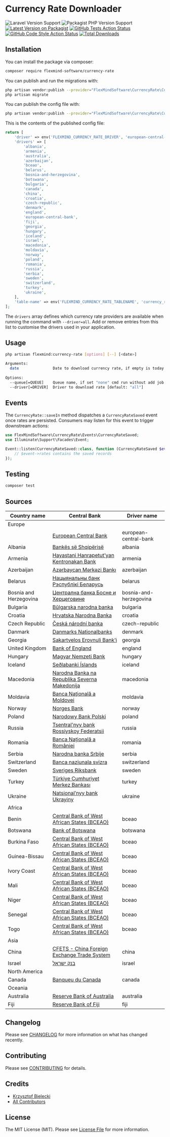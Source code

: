 # Currency Rate Downloader

![Laravel Version Support](https://img.shields.io/badge/Laravel-8.x-orange?style=flat-square)
![Packagist PHP Version Support](https://img.shields.io/packagist/php-v/flexmind-software/currency-rate?label=PHP&style=flat-square)
[![Latest Version on Packagist](https://img.shields.io/packagist/v/flexmind-software/currency-rate.svg?style=flat-square)](https://packagist.org/packages/flexmind-software/currency-rate)
[![GitHub Tests Action Status](https://img.shields.io/github/workflow/status/flexmind-software/currency-rate/run-tests?label=tests)](https://github.com/flexmind-software/currency-rate/actions?query=workflow%3Arun-tests+branch%3Amain)
[![GitHub Code Style Action Status](https://img.shields.io/github/workflow/status/flexmind-software/currency-rate/Check%20&%20fix%20styling?label=code%20style)](https://github.com/flexmind-software/currency-rate/actions?query=workflow%3A"Check+%26+fix+styling"+branch%3Amain)
[![Total Downloads](https://img.shields.io/packagist/dt/flexmind-software/currency-rate.svg?style=flat-square)](https://packagist.org/packages/flexmind-software/currency-rate)

## Installation

You can install the package via composer:

```bash
composer require flexmind-software/currency-rate
```

You can publish and run the migrations with:

```bash
php artisan vendor:publish --provider="FlexMindSoftware\CurrencyRate\CurrencyRateProvider" --tag="currency-rate-migrations"
php artisan migrate
```

You can publish the config file with:

```bash
php artisan vendor:publish --provider="FlexMindSoftware\CurrencyRate\CurrencyRateProvider" --tag="currency-rate-config"
```

This is the contents of the published config file:

```php
return [
    'driver' => env('FLEXMIND_CURRENCY_RATE_DRIVER', 'european-central-bank'),
    'drivers' => [
        'albania',
        'armenia',
        'australia',
        'azerbaijan',
        'bceao',
        'belarus',
        'bosnia-and-herzegovina',
        'botswana',
        'bulgaria',
        'canada',
        'china',
        'croatia',
        'czech-republic',
        'denmark',
        'england',
        'european-central-bank',
        'fiji',
        'georgia',
        'hungary',
        'iceland',
        'israel',
        'macedonia',
        'moldavia',
        'norway',
        'poland',
        'romania',
        'russia',
        'serbia',
        'sweden',
        'switzerland',
        'turkey',
        'ukraine',
    ],
    'table-name' => env('FLEXMIND_CURRENCY_RATE_TABLENAME', 'currency_rates')
];
```

The `drivers` array defines which currency rate providers are available when running
the command with `--driver=all`. Add or remove entries from this list to customise
the drivers used in your application.

## Usage

```bash
php artisan flexmind:currency-rate [options] [--] [<date>]

Arguments:
  date               Date to download currency rate, if empty is today
  
Options:
  --queue[=QUEUE]    Queue name, if set "none" cmd run without add job to queue [default: "none"]
  --driver[=DRIVER]  Driver to download rate [default: "all"]
```

## Events

The `CurrencyRate::saveIn` method dispatches a `CurrencyRateSaved` event once rates are persisted. Consumers may listen for this event to trigger downstream actions:

```php
use FlexMindSoftware\CurrencyRate\Events\CurrencyRateSaved;
use Illuminate\Support\Facades\Event;

Event::listen(CurrencyRateSaved::class, function (CurrencyRateSaved $event) {
    // $event->rates contains the saved records
});
```

## Testing

```bash
composer test
```

## Sources

<table>
    <thead>
    <tr>
        <th>Country name</th>
        <th>Central Bank</th>
        <th>Driver name</th>
    </tr>
    </thead>
    <tbody>
        <tr>
            <td colspan="4">Europe</td>
        </tr>
        <tr>
            <td></td>
            <td><a href="https://ecb.europa.eu" target="_blank">European Central Bank</a></td>
            <td>european-central-bank</td>
        </tr>
        <tr>
            <td>Albania</td>
            <td><a href="https://www.bankofalbania.org/home" target="_blank">Bankës së Shqipërisë</a></td>
            <td>albania</td>
        </tr>          
        <tr>
            <td>Armenia</td>
            <td><a href="https://www.cba.am/en/sitepages/default.aspx" target="_blank">Hayastani Hanrapetut’yan Kentronakan Bank</a></td>
            <td>armenia</td>
        </tr>        
        <tr>
            <td>Azerbaijan</td>
            <td><a href="https://www.cbar.az" target="_blank">Azərbaycan Mərkəzi Bankı</a></td>
            <td>azerbaijan</td>
        </tr>
        <tr>
            <td>Belarus</td>
            <td><a href="https://www.nbrb.by/engl/" target="_blank">Нацыянальны банк Рэспублікі Беларусь</a></td>
            <td>belarus</td>
        </tr>
        <tr>
            <td>Bosnia and Herzegovina</td>
            <td><a href="https://www.cbbh.ba/?lang=en" target="_blank">Централна банка Босне и Херцеговине</a></td>
            <td>bosnia-and-herzegovina</td>
        </tr>
        <tr>
            <td>Bulgaria</td>
            <td><a href="https://www.bnb.bg/?toLang=_EN" target="_blank">Bŭlgarska narodna banka</a></td>
            <td>bulgaria</td>
        </tr>
        <tr>
            <td>Croatia</td>
            <td><a href="https://www.hnb.hr/home" target="_blank">Hrvatska Narodna Banka</a></td>
            <td>croatia</td>
        </tr>
        <tr>
            <td>Czech Republic</td>
            <td><a href="https://www.cnb.cz/en/index.html" target="_blank">Česká národní banka</a></td>
            <td>czech-republic</td>
        </tr>
        <tr>
            <td>Danmark</td>
            <td><a href="https://www.nationalbanken.dk" target="_blank">Danmarks Nationalbanks</a></td>
            <td>denmark</td>
        </tr>
        <tr>
            <td>Georgia</td>
            <td><a href="https://www.nbg.gov.ge" target="_blank">Sakartvelos Erovnuli Bank’i</a></td>
            <td>georgia</td>
        </tr>
        <tr>
            <td>United Kingdom</td>
            <td><a href="https://www.bankofengland.co.uk/" target="_blank">Bank of England</a></td>
            <td>england</td>
        </tr>
        <tr>
            <td>Hungary</td>
            <td><a href="https://www.mnb.hu/en/" target="_blank">Magyar Nemzeti Bank</a></td>
            <td>hungary</td>
        </tr>
        <tr>
            <td>Iceland</td>
            <td><a href="https://cb.is" target="_blank">Seðlabanki Íslands</a></td>
            <td>iceland</td>
        </tr>
        <tr>
            <td>Macedonia</td>
            <td><a href="https://www.nbrm.mk/" target="_blank">Narodna Banka na Republika Severna Makedonija</a></td>
            <td>macedonia</td>
        </tr>          
        <tr>
            <td>Moldavia</td>
            <td><a href="https://www.bnm.md/" target="_blank">Banca Naţională a Moldovei</a></td>
            <td>moldavia</td>
        </tr>        
        <tr>
            <td>Norway</td>
            <td><a href="https://www.norges-bank.no/en/" target="_blank">Norges Bank</a></td>
            <td>norway</td>
        </tr>
        <tr>
            <td>Poland</td>
            <td><a href="https://www.nbp.pl/" target="_blank">Narodowy Bank Polski</a></td>
            <td>poland</td>
        </tr>
        <tr>
            <td>Russia</td>
            <td><a href="https://cbr.ru/" target="_blank">Tsentral'nyy bank Rossiyskoy Federatsii</a></td>
            <td>russia</td>
        </tr>
        <tr>
            <td>Romania</td>
            <td><a href="https://www.bnro.ro/" target="_blank">Banca Națională a României</a></td>
            <td>romania</td>
        </tr>        
        <tr>
            <td>Serbia</td>
            <td><a href="https://www.nbs.rs/" target="_blank">Narodna banka Srbije</a></td>
            <td>serbia</td>
        </tr>
        <tr>
            <td>Switzerland</td>
            <td><a href="https://www.snb.ch/" target="_blank">Banca naziunala svizra</a></td>
            <td>switzerland</td>
        </tr>
        <tr>
            <td>Sweden</td>
            <td><a href="https://www.riksbank.se/en-gb/" target="_blank">Sveriges Riksbank</a></td>
            <td>sweden</td>
        </tr>
        <tr>
            <td>Turkey</td>
            <td><a href="https://www.tcmb.gov.tr/" target="_blank">Türkiye Cumhuriyet Merkez Bankası</a></td>
            <td>turkey</td>
        </tr>
        <tr>
            <td>Ukraine</td>
            <td><a href="https://www.bank.gov.ua/" target="_blank">Natsionalʹnyy bank Ukrayiny</a></td>
            <td>ukraine</td>
        </tr>
        <tr>
            <td colspan="4">Africa</td>
        </tr>
        <tr>
            <td>Benin</td>
            <td><a href="https://www.bceao.int" target="_blank">Central Bank of West African States (BCEAO)</a></td>
            <td>bceao</td>
        </tr>
        <tr>
            <td>Botswana</td>
            <td><a href="https://www.bankofbotswana.bw" target="_blank">Bank of Botswana</a></td>
            <td>botswana</td>
        </tr>
        <tr>
            <td>Burkina Faso</td>
            <td><a href="https://www.bceao.int" target="_blank">Central Bank of West African States (BCEAO)</a></td>
            <td>bceao</td>
        </tr>
        <tr>
            <td>Guinea-Bissau</td>
            <td><a href="https://www.bceao.int" target="_blank">Central Bank of West African States (BCEAO)</a></td>
            <td>bceao</td>
        </tr>
        <tr>
            <td>Ivory Coast</td>
            <td><a href="https://www.bceao.int" target="_blank">Central Bank of West African States (BCEAO)</a></td>
            <td>bceao</td>
        </tr>
        <tr>
            <td>Mali</td>
            <td><a href="https://www.bceao.int" target="_blank">Central Bank of West African States (BCEAO)</a></td>
            <td>bceao</td>
        </tr>
        <tr>
            <td>Niger</td>
            <td><a href="https://www.bceao.int" target="_blank">Central Bank of West African States (BCEAO)</a></td>
            <td>bceao</td>
        </tr>
        <tr>
            <td>Senegal</td>
            <td><a href="https://www.bceao.int" target="_blank">Central Bank of West African States (BCEAO)</a></td>
            <td>bceao</td>
        </tr>
        <tr>
            <td>Togo</td>
            <td><a href="https://www.bceao.int" target="_blank">Central Bank of West African States (BCEAO)</a></td>
            <td>bceao</td>
        </tr>
        <tr>
            <td colspan="4">Asia</td>
        </tr>
        <tr>
            <td>China</td>
            <td><a href="http://www.chinamoney.com.cn/english/bmkcpr/" target="_blank">CFETS - China Foreign Exchange Trade System</a></td>
            <td>china</td>
        </tr>        
        <tr>
            <td>Israel</td>
            <td><a href="https://www.boi.org.il/" target="_blank">בנק ישראל</a></td>
            <td>israel</td>
        </tr>
        <tr>
            <td colspan="4">North America</td>
        </tr>
        <tr>
            <td>Canada</td>
            <td><a href="https://www.bankofcanada.ca/" target="_blank">Banqueu du Canada</a></td>
            <td>canada</td>
        </tr>
        <tr>
            <td colspan="4">Oceania</td>
        </tr>
        <tr>
            <td>Australia</td>
            <td><a href="https://www.rba.gov.au/" target="_blank">Reserve Bank of Australia</a></td>
            <td>australia</td>
        </tr>       
        <tr>
            <td>Fiji</td>
            <td><a href="https://www.rbf.gov.fj/" target="_blank">Reserve Bank of Fiji</a></td>
            <td>fiji</td>
        </tr>
    </tbody>
</table>

## Changelog

Please see [CHANGELOG](CHANGELOG.md) for more information on what has changed recently.

## Contributing

Please see [CONTRIBUTING](.github/CONTRIBUTING.md) for details.

## Credits

- [Krzysztof Bielecki](https://github.com/qwerkon)
- [All Contributors](https://github.com/flexmind-software/currency-rate/contributors)

## License

The MIT License (MIT). Please see [License File](LICENSE.md) for more information.

